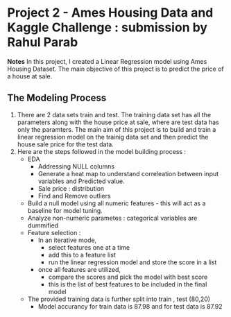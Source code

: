 # Project 2 - Ames Housing Data and Kaggle Challenge : submission by Rahul Parab

**Notes**
In this project, I created a Linear Regression model using Ames Housing Dataset. The main objective of this project is to predict the price of a house at sale. 
 
## The Modeling Process

1. There are 2 data sets train and test. The training data set has all the parameters along with the house price at sale, where are test data has only the paramters. The main aim of this project is to build and train a linear regression model on the trainig data set and then predict the house sale price for the test data. 
2. Here are the steps followed in the model building process : 
    - EDA
        - Addressing NULL columns
        - Generate a heat map to understand correleation between input variables and Predicted value.
        - Sale price : distribution
        - Find and Remove outliers     
    - Build a null model using all numeric features - this will act as a baseline for model tuning.
    - Analyze non-numeric parametes : categorical variables are dummified 
    - Feature selection : 
        - In an iterative mode, 
            - select features one at a time 
            - add this to a feature list 
            - run the linear regression model and store the score in a list
        - once all features are utilized, 
            - compare the scores and pick the model with best score 
            - this is the list of best features to be included in the final model 
    - The provided training data is further split into train , test (80,20)  
        - Model accurancy for train data is 87.98 and for test data is 87.92
  
